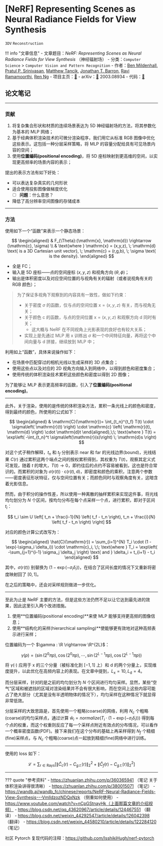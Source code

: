 # [NeRF] Representing Scenes as Neural Radiance Fields for View Synthesis

`3DV` `Reconstruction`

!!! info "文章信息"
    - 文章题目：*NeRF: Representing Scenes as Neural Radiance Fields for View Synthesis* （神经辐射场）
    - 分类：`Computer Science` > `Computer Vision and Pattern Recognition`
    - 作者：[Ben Mildenhall](https://arxiv.org/search/cs?searchtype=author&query=Mildenhall%2C+B), [Pratul P. Srinivasan](https://arxiv.org/search/cs?searchtype=author&query=Srinivasan%2C+P+P), [Matthew Tancik](https://arxiv.org/search/cs?searchtype=author&query=Tancik%2C+M), [Jonathan T. Barron](https://arxiv.org/search/cs?searchtype=author&query=Barron%2C+J+T), [Ravi Ramamoorthi](https://arxiv.org/search/cs?searchtype=author&query=Ramamoorthi%2C+R), [Ren Ng](https://arxiv.org/search/cs?searchtype=author&query=Ng%2C+R)
    - 项目主页：[🔗](https://www.matthewtancik.com/nerf)
    - arXiv：[🔗](https://arxiv.org/abs/2003.08934) 2003.08934
    - 代码：[🔗](https://paperswithcode.com/paper/nerf-representing-scenes-as-neural-radiance)


## 论文笔记

---

### 贡献

1. 将复杂集合形状和材质的连续场景表达为 5D 神经辐射场的方法，将其参数化为基本的 MLP 网络；
2. 基于经典体积渲染技术的可微分渲染程序，我们用它从标准 RGB 图像中优化这些表示。这包括一种分层采样策略，将 MLP 的容量分配给具有可见场景内容的空间；
3. 使用**位置编码(positional encoding)**，将 5D 座标映射到更高维的空间，以实现更高频率的场景内容的表示；

提出的表示方法有如下好处：

- 可以表达复杂真实的几何形状
- 适合使用投影图像做梯度优化
    - [ ] **问题**：什么意思？
- 降低了高分辨率空间图像的存储成本

---

### 方法

使用如下一个“函数”来表示一个静态场景：

$$
\begin{aligned}
	& F_{\Theta}:(\mathrm{x}, \mathrm{d}) \rightarrow (\mathrm{c}, \sigma)
	\\
	& \text{where } \mathrm{x} = (x,y,z), \; \mathrm{d} \text{ is a 3D Cartesian unit vector}, \; \mathrm{c} = (r,g,b), \; \sigma \text{ is the density}.
\end{aligned} 
$$

- 全是 FC；
- 输入是 5D 座标——点的空间座标 $(x,y,z)$ 和视角方向 $(\theta, \phi)$；
- 输出是体积密度以及对应空间位置的与视角有关的辐射（或者说视角有关的 RGB 颜色）；

> 为了保证多视角下观察到的内容具有一致性，做如下约束：
> 
> - 关于密度 $\sigma$ 的函数，仅与点的空间位置 $\mathrm{x} = (x,y,z)$ 有关，而与视角无关；
> - 关于颜色 $\mathrm{c}$ 的函数，与点的空间位置 $\mathrm{x} = (x,y,z)$ 和观察方向 $\mathrm{d}$ 同时有关；
>     - 这大概与 NeRF 在不同视角上光影表现的良好也有较大关系；
> - 实现上是先通过 MLP 用 $\mathrm{x}$ 训练出 $\sigma$ 和一个中间特征向量，再将这个中间向量与 $\mathrm{d}$ 拼接，继续放到 MLP 中；

利用如上“函数”，具体来说操作如下：

- 在场景中匹配穿过的相机光线以生成采样的 3D 点集合；
- 使用这些点以及对应的 2D 视角方向输入到网络中，以得到颜色和密度集合；
- 使用传统的体积渲染技术累积这些颜色和密度以得到 2D 图像；

为了能够让 MLP 表示更高频率的函数，引入了**位置编码(positional encoding)**。

---

此外，关于渲染，使用的是传统的体积渲染方法，累积一条光线上的颜色和密度，得到最终的颜色，所使用的公式如下：

$$
\begin{aligned}
    & \mathrm{C}(\mathrm{r})=
    \int_{t_n}^{t_f} 
    T(t) \cdot \sigma\left(
    	\mathrm{r}(t) 
    \right)  \cdot \mathrm{c} \left(
    	\mathrm{r}(t), \mathrm{d}
    \right) \cdot \mathrm{d}t
\end{aligned},\;\;
\text{where } T(t) = \exp\left(
	-\int_{t_n}^t \sigma\left(\mathrm{r}(s)\right) \; \mathrm{d}s
\right)
$$

对这个式子稍作解释，$t_n$ 和 $t_f$ 分别表示 near 和 far 的光线边界(bound)，光线结果 $C(\mathrm{r})$ 通过累积这两个端点之间的按权累积得到，其权重为 $T(t)$，观察其定义式可发现，随着 $t$ 的增大，$T(t) \rightarrow 0$，即约往后的点约不容易被看到，这也是符合常识的。而累积的对象为 $\sigma(\mathrm{r}(t)) \cdot \mathrm{c}(\mathrm{r}(t), \mathrm{d})$，即密度和颜色的乘积，注意两个参数——密度表征形状特征，仅与空间位置有关；而颜色同时与观察角度有关，这暗含着光影信息。

然而，由于积分的操作性差，所以使用一种离散的抽样累积来实现这件事，将光线均匀划分为 $N$ 个区间，按均匀分布在每个点采样一个点，进行累积，即对于区间 $t_i$：

$$
t_i \sim U \left[ 
    t_n + \frac{i-1}{N} \left( t_f - t_n \right), 
    t_n + \frac{i}{N} \left( t_f - t_n \right)
\right]
$$

对应的颜色计算公式改写为：

$$
\begin{aligned}
\hat{C}(\mathrm{r}) = \sum_{i=1}^{N} T_i \cdot (1 - \exp(-\sigma_i \delta_i)) \cdot \mathrm{c}_i, \;\;
\text{where } T_i = \exp\left(
    -\sum_{j=1}^{i-1} \sigma_j \delta_j
\right) \text{ and } \delta_i = t_{i+1} - t_i
\end{aligned}
$$

其中，$\sigma(\mathrm{r}(t))$ 别替换为 $(1-\exp(-\sigma_i\delta_i))$，在结合了区间长度的情况下又重新将密度映射回了 $[0,1]$。

在之后的策略中，还会对采样规则做进一步优化。

---

至此为止是 NeRF 主要的方法，但是这些方法仍然不足以让它达到最先进的效果，因此这里引入两个改进措施。

1. 使用**位置编码(positional encoding)**来使 MLP 能够支持更高频的图像信息；
2. 使用**结构化的采样(hierarchical sampling)**使能够更有效地对这种高频表示进行采样；

位置编码为一个 $\gamma : \R \rightarrow \R^{2L}$：

$$
\gamma(p) = \left( \sin(2^0 \pi p), \cos(2^0 \pi p), \cdots, \sin(2^{L-1} \pi p), \cos(2^{L-1} \pi p) \right)
$$

将 $\gamma(\cdot)$ 应用于 $\mathrm{x}$ 的三个分量（被标准化到 $[-1,1]$ 上）和 $\mathrm{d}$ 的两个分量上，实现维度提升，以此优化在高频内容上的表现。在文章中提到，$L_\mathrm{x} = 10, L_\mathrm{d} = 4$。

而分层采样，针对的是之前的均匀划分为 $N$ 个区间进行均匀采样。显然，某些“空气”区域和被遮挡的区域对渲染结果并不会有很大影响，而在空间上这些内容可能占了绝大部分（尤其是没有半透明物体的情况下），均匀采样在这种情况下就显得非常低效。

分层采样的大致思路是，首先使用一个粗略(coarse)的网络，利用 $N_c$ 个粗略(coarse)的均匀采样点，通过计算 $\hat{w}_i = normalize\left( T_i \cdot (1 - \exp(-\sigma_i \delta_i)) \right)$ 得到每个点的权重，而这个权重则反应了每一个采样点附近有效点的分布情况，可以看作一个概率密度函数(PDF)。接下来我们在这个分布的基础上再采样得到 $N_f$ 个精细(fine)采样点，与 $N_c$ 个粗略(coarse)点一起放到精细(fine)网络中进行训练。

---

使用的 loss 如下：

$$
\mathcal{L} = \sum_\mathrm{r\in \text{Rays}} \left[ \left\| \hat{C}_c(\mathrm{r}) - C_{g.t.}(\mathrm{r}) \right\|_2^2 + \left\| \hat{C}_f(\mathrm{r}) - C_{g.t.}(\mathrm{r}) \right\|_2^2 \right]
$$

---

??? quote "参考资料"
    - https://zhuanlan.zhihu.com/p/360365941 （笔记 关于体积渲染讲得很清晰）
    - https://zhuanlan.zhihu.com/p/380015071 （笔记）
    - https://wandb.ai/wandb_fc/chinese/reports/NeRF-Neural-Radiance-Fields-View-Synthesis---VmlldzozNDQxNzk （侧重如何使用）
    - https://www.youtube.com/watch?v=nCpGStnayHk（上面那篇文章的介绍视频）
    - https://blog.csdn.net/qq_43620967/article/details/124467551 （翻译）
    - https://blog.csdn.net/weixin_44292547/article/details/126042398 （翻译）
    - https://blog.csdn.net/weixin_44580210/article/details/122284120 （笔记）


社区 Pytorch 复现代码的注释：https://github.com/IsshikiHugh/nerf-pytorch

